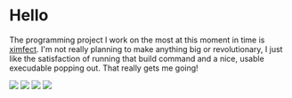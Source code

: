# Hello

The programming project I work on the most at this moment in time is [ximfect](https://github.com/QeaML/ximfect). I'm not really planning to make anything big or revolutionary, I just like the satisfaction of running that build command and a nice, usable execudable popping out. That really gets me going!

[<img src="https://img.shields.io/badge/Twitter%20-%231DA1F2.svg?&style=for-the-badge&logo=Twitter&logoColor=white"/>](https://twitter.com/qeaml_)
[<img src="https://img.shields.io/badge/Twitch%20-%239146FF.svg?&style=for-the-badge&logo=Twitch&logoColor=white"/>](https://twitch.tv/qeaml)
[<img src="https://img.shields.io/badge/YouTube%20-%23FF0000.svg?&style=for-the-badge&logo=YouTube&logoColor=white"/>](https://youtube.com/channel/UCPZ46lKEns2OT0oDUMsTeGA)
[<img src="https://img.shields.io/badge/discord-%237289DA.svg?&style=for-the-badge&logo=discord&logoColor=white"/>](https://discord.gg/Rq9u5He)
